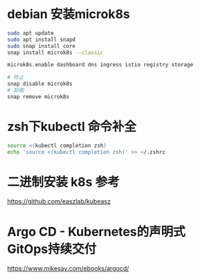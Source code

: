 # debian 安装microk8s
~~~ bash
sudo apt update
sudo apt install snapd
sudo snap install core
snap install microk8s --classic

microk8s.enable dashboard dns ingress istio registry storage

# 终止
snap disable microk8s
# 卸载
snap remove microk8s
~~~

# zsh下kubectl 命令补全
~~~ bash
source <(kubectl completion zsh)
echo 'source <(kubectl completion zsh)' >> ~/.zshrc
~~~


# 二进制安装 k8s 参考
https://github.com/easzlab/kubeasz

# Argo CD - Kubernetes的声明式GitOps持续交付
https://www.mikesay.com/ebooks/argocd/
